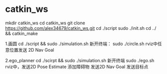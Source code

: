 # catkin_ws

mkdir catkin_ws
cd catkin_ws
git clone https://github.com/alex34679/catkin_ws.git
cd ./script
sudo ./init.sh
cd ../ && catkin_make

1.画圆
cd ./script && sudo ./simulation.sh
新开终端：
sudo ./circle.sh
rviz中任意位置发送 2D Nav Goal 

2.ego_planner
cd ./scirpt && sudo ./simulation.sh
新开终端
sudo ./ego.sh
rviz中，发送2D Pose Estimate 添加障碍物 
	发送2D Nav Goal 发送目标点
